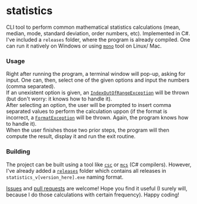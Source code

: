 # statistics

CLI tool to perform common mathematical statistics calculations (mean, median, mode, standard deviation, order numbers, etc). Implemented in C#.<br>
I've included a `releases` folder, where the program is already compiled. One can run it natively on Windows or using [`mono`](https://www.mono-project.com/) tool on Linux/ Mac.

### Usage

Right after running the program, a terminal window will pop-up, asking for input. One can, then, select one of the given options and input the numbers (comma separated).<br>
If an unexistent option is given, an [`IndexOutOfRangeException`](https://docs.microsoft.com/en-us/dotnet/api/system.indexoutofrangeexception?view=netcore-3.1) will be thrown (but don't worry: it knows how to handle it).<br>
After selecting an option, the user will be prompted to insert comma separated values to perform the calculation uppon (if the format is incorrect, a [`FormatException`](https://docs.microsoft.com/en-us/dotnet/api/system.formatexception?view=netcore-3.1) will be thrown. Again, the program knows how to handle it).<br>
When the user finishes those two prior steps, the program will then compute the result, display it and run the exit routine.

### Building

The project can be built using a tool like [`csc`](https://docs.microsoft.com/en-us/dotnet/csharp/language-reference/compiler-options/command-line-building-with-csc-exe) or [`mcs`](https://www.mono-project.com/docs/about-mono/languages/csharp/) (C# compilers). However, I've already added a [`releases`](https://github.com/bored-user/statistics/tree/master/releases) folder which contains all releases in `statistics_v[version_here].exe` naming format.


[Issues](//github.com/bored-user/statistics/issues) and [pull requests](//github.com/bored-user/statistics/pull) are welcome! Hope you find it useful (I surely will, because I do those calculations with certain frequency). Happy coding!
